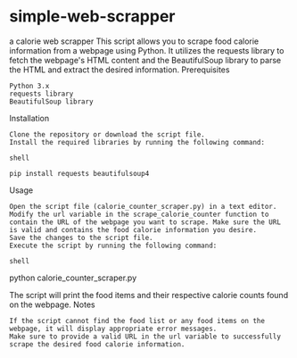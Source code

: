 # simple-web-scrapper
a calorie web scrapper
This script allows you to scrape food calorie information from a webpage using Python. It utilizes the requests library to fetch the webpage's HTML content and the BeautifulSoup library to parse the HTML and extract the desired information.
Prerequisites

    Python 3.x
    requests library
    BeautifulSoup library

Installation

    Clone the repository or download the script file.
    Install the required libraries by running the following command:

    shell

    pip install requests beautifulsoup4

Usage

    Open the script file (calorie_counter_scraper.py) in a text editor.
    Modify the url variable in the scrape_calorie_counter function to contain the URL of the webpage you want to scrape. Make sure the URL is valid and contains the food calorie information you desire.
    Save the changes to the script file.
    Execute the script by running the following command:

    shell

python calorie_counter_scraper.py

The script will print the food items and their respective calorie counts found on the webpage.
Notes

    If the script cannot find the food list or any food items on the webpage, it will display appropriate error messages.
    Make sure to provide a valid URL in the url variable to successfully scrape the desired food calorie information.

